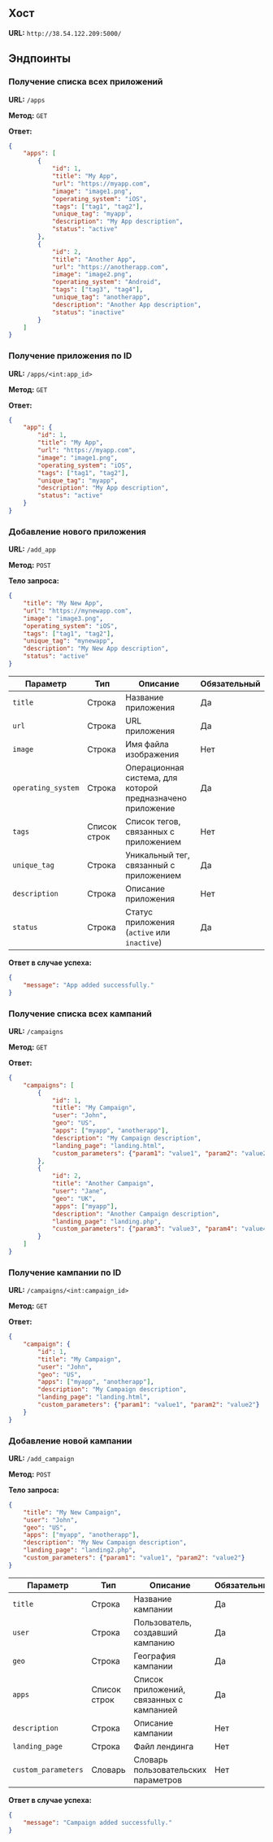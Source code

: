 ## Хост

**URL:** `http://38.54.122.209:5000/`

## Эндпоинты

### Получение списка всех приложений

**URL:** `/apps`

**Метод:** `GET`

**Ответ:**

```json
{
    "apps": [
        {
            "id": 1,
            "title": "My App",
            "url": "https://myapp.com",
            "image": "image1.png",
            "operating_system": "iOS",
            "tags": ["tag1", "tag2"],
            "unique_tag": "myapp",
            "description": "My App description",
            "status": "active"
        },
        {
            "id": 2,
            "title": "Another App",
            "url": "https://anotherapp.com",
            "image": "image2.png",
            "operating_system": "Android",
            "tags": ["tag3", "tag4"],
            "unique_tag": "anotherapp",
            "description": "Another App description",
            "status": "inactive"
        }
    ]
}
```

### Получение приложения по ID

**URL:** `/apps/<int:app_id>`

**Метод:** `GET`

**Ответ:**

```json
{
    "app": {
        "id": 1,
        "title": "My App",
        "url": "https://myapp.com",
        "image": "image1.png",
        "operating_system": "iOS",
        "tags": ["tag1", "tag2"],
        "unique_tag": "myapp",
        "description": "My App description",
        "status": "active"
    }
}
```

### Добавление нового приложения

**URL:** `/add_app`

**Метод:** `POST`

**Тело запроса:**

```json
{
    "title": "My New App",
    "url": "https://mynewapp.com",
    "image": "image3.png",
    "operating_system": "iOS",
    "tags": ["tag1", "tag2"],
    "unique_tag": "mynewapp",
    "description": "My New App description",
    "status": "active"
}
```

| Параметр | Тип | Описание | Обязательный |
| -------- | --- | -------- | ------------ |
| `title` | Строка | Название приложения | Да |
| `url` | Строка | URL приложения | Да |
| `image` | Строка | Имя файла изображения | Нет |
| `operating_system` | Строка | Операционная система, для которой предназначено приложение | Да |
| `tags` | Список строк | Список тегов, связанных с приложением | Нет |
| `unique_tag` | Строка | Уникальный тег, связанный с приложением | Да |
| `description` | Строка | Описание приложения | Нет |
| `status` | Строка | Статус приложения (`active` или `inactive`) | Да |

**Ответ в случае успеха:**

```json
{
    "message": "App added successfully."
}
```

### Получение списка всех кампаний

**URL:** `/campaigns`

**Метод:** `GET`

**Ответ:**

```json
{
    "campaigns": [
        {
            "id": 1,
            "title": "My Campaign",
            "user": "John",
            "geo": "US",
            "apps": ["myapp", "anotherapp"],
            "description": "My Campaign description",
            "landing_page": "landing.html",
            "custom_parameters": {"param1": "value1", "param2": "value2"}
        },
        {
            "id": 2,
            "title": "Another Campaign",
            "user": "Jane",
            "geo": "UK",
            "apps": ["myapp"],
            "description": "Another Campaign description",
            "landing_page": "landing.php",
            "custom_parameters": {"param3": "value3", "param4": "value4"}
        }
    ]
}
```

### Получение кампании по ID

**URL:** `/campaigns/<int:campaign_id>`

**Метод:** `GET`

**Ответ:**

```json
{
    "campaign": {
        "id": 1,
        "title": "My Campaign",
        "user": "John",
        "geo": "US",
        "apps": ["myapp", "anotherapp"],
        "description": "My Campaign description",
        "landing_page": "landing.html",
        "custom_parameters": {"param1": "value1", "param2": "value2"}
    }
}
```

### Добавление новой кампании

**URL:** `/add_campaign`

**Метод:** `POST`

**Тело запроса:**

```json
{
    "title": "My New Campaign",
    "user": "John",
    "geo": "US",
    "apps": ["myapp", "anotherapp"],
    "description": "My New Campaign description",
    "landing_page": "landing2.php",
    "custom_parameters": {"param1": "value1", "param2": "value2"}
}
```

| Параметр | Тип | Описание | Обязательный |
| -------- | --- | -------- | ------------ |
| `title` | Строка | Название кампании | Да |
| `user` | Строка | Пользователь, создавший кампанию | Да |
| `geo` | Строка | География кампании | Да |
| `apps` | Список строк | Список приложений, связанных с кампанией | Да |
| `description` | Строка | Описание кампании | Нет |
| `landing_page` | Строка | Файл лендинга | Нет |
| `custom_parameters` | Словарь | Словарь пользовательских параметров | Нет |

**Ответ в случае успеха:**

```json
{
    "message": "Campaign added successfully."
}
```